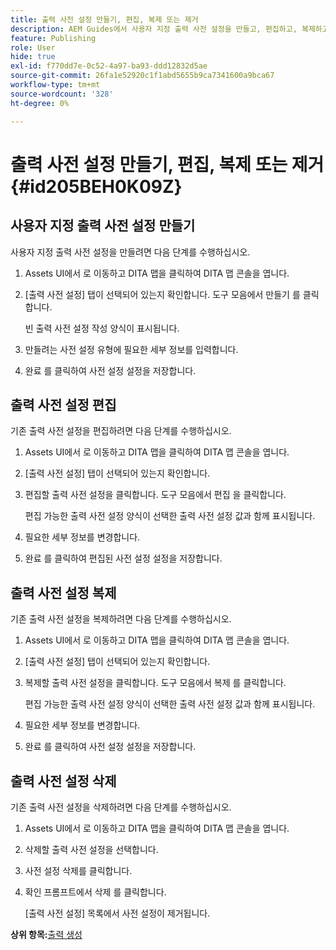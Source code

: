 ```yaml
---
title: 출력 사전 설정 만들기, 편집, 복제 또는 제거
description: AEM Guides에서 사용자 지정 출력 사전 설정을 만들고, 편집하고, 복제하고, 삭제하는 방법에 대해 알아봅니다.
feature: Publishing
role: User
hide: true
exl-id: f770dd7e-0c52-4a97-ba93-ddd12832d5ae
source-git-commit: 26fa1e52920c1f1abd5655b9ca7341600a9bca67
workflow-type: tm+mt
source-wordcount: '328'
ht-degree: 0%

---
```


# 출력 사전 설정 만들기, 편집, 복제 또는 제거 {#id205BEH0K09Z}

## 사용자 지정 출력 사전 설정 만들기

사용자 지정 출력 사전 설정을 만들려면 다음 단계를 수행하십시오.

1. Assets UI에서 로 이동하고 DITA 맵을 클릭하여 DITA 맵 콘솔을 엽니다.

1. [출력 사전 설정] 탭이 선택되어 있는지 확인합니다. 도구 모음에서 만들기 를 클릭합니다.

   빈 출력 사전 설정 작성 양식이 표시됩니다.

1. 만들려는 사전 설정 유형에 필요한 세부 정보를 입력합니다.

1. 완료 를 클릭하여 사전 설정 설정을 저장합니다.


## 출력 사전 설정 편집

기존 출력 사전 설정을 편집하려면 다음 단계를 수행하십시오.

1. Assets UI에서 로 이동하고 DITA 맵을 클릭하여 DITA 맵 콘솔을 엽니다.

1. [출력 사전 설정] 탭이 선택되어 있는지 확인합니다.

1. 편집할 출력 사전 설정을 클릭합니다. 도구 모음에서 편집 을 클릭합니다.

   편집 가능한 출력 사전 설정 양식이 선택한 출력 사전 설정 값과 함께 표시됩니다.

1. 필요한 세부 정보를 변경합니다.

1. 완료 를 클릭하여 편집된 사전 설정 설정을 저장합니다.


## 출력 사전 설정 복제

기존 출력 사전 설정을 복제하려면 다음 단계를 수행하십시오.

1. Assets UI에서 로 이동하고 DITA 맵을 클릭하여 DITA 맵 콘솔을 엽니다.

1. [출력 사전 설정] 탭이 선택되어 있는지 확인합니다.

1. 복제할 출력 사전 설정을 클릭합니다. 도구 모음에서 복제 를 클릭합니다.

   편집 가능한 출력 사전 설정 양식이 선택한 출력 사전 설정 값과 함께 표시됩니다.

1. 필요한 세부 정보를 변경합니다.

1. 완료 를 클릭하여 사전 설정 설정을 저장합니다.


## 출력 사전 설정 삭제

기존 출력 사전 설정을 삭제하려면 다음 단계를 수행하십시오.

1. Assets UI에서 로 이동하고 DITA 맵을 클릭하여 DITA 맵 콘솔을 엽니다.

1. 삭제할 출력 사전 설정을 선택합니다.

1. 사전 설정 삭제를 클릭합니다.

1. 확인 프롬프트에서 삭제 를 클릭합니다.

   [출력 사전 설정] 목록에서 사전 설정이 제거됩니다.


**상위 항목:**&#x200B;[&#x200B;출력 생성](generate-output.md)

